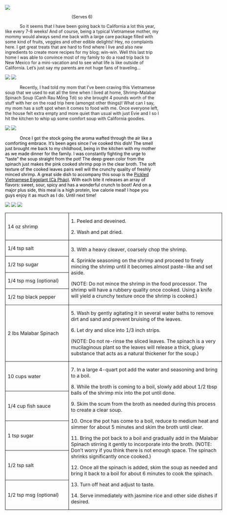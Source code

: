 ![](assets/images/2015/10/20150914-20150914-DSC_4279.jpg)
<p align=center style='text-align:center'><span>(Serves 6)</span></p>

<p style='text-indent:.5in'><span style=''>So it seems that I have been going back to California a lot this year, like every 7-8 weeks! And of course, being a typical Vietnamese mother, my mommy would always send me back with a large care package filled with some kind of fruits, veggies and other edible delights! Hey, no complaints here. I get great treats that are hard to find where I live and also new ingredients to create more recipes for my blog; win-win. Well this last trip home I was able to convince most of my family to do a road trip back to New Mexico for a mini-vacation and to see what life is like outside of California. Let’s just say my parents are not huge fans of traveling…</span></p>

![](assets/images/2015/10/20150914-20150914-DSC_4254.jpg)
![](assets/images/2015/10/20150914-20150914-DSC_4259.jpg)

<p style='text-indent:.5in'><span style=''>Recently, I had told my mom that I’ve been craving this Vietnamese soup that we used to eat all the time when I lived at home, Shrimp-Malabar Spinach Soup (Canh Rau Mồng Tơi) so she brought 4 pounds worth of the stuff with her on the road trip here (amongst other things)! What can I say, my mom has a soft spot when it comes to food with me. Once everyone left, the house felt extra empty and more quiet than usual with just Evie and I so I hit the kitchen to whip up some comfort soup with California goodies.</span></p>

![](assets/images/2015/10/20150914-20150914-DSC_4263.jpg)
![](assets/images/2015/10/20150914-20150914-DSC_4266.jpg)

<p style='text-indent:.5in'><span style='; color:black'>Once I got the stock going the aroma wafted through the air like a comforting embrace. It’s been ages since I’ve cooked this dish! The smell just brought me back to my childhood, being in the kitchen with my mother as we made dinner for the family. I was constantly fighting the urge to “taste” the soup straight from the pot! The deep green color from the spinach just makes the pink cooked shrimp pop in the clear broth. The soft texture of the cooked leaves pairs well will the crunchy quality of freshly minced shrimp. A great side dish to accompany this soup is the <u>Pickled Vietnamese Eggplant (Cà Pháo)</u>. With each bite it releases an array of flavors: sweet, sour, spicy and has a wonderful crunch to boot! And on a major plus side, this meal is a high protein, low calorie meal! I hope you guys enjoy it as much as I do. Until next time!</span></p>

![](assets/images/2015/10/20150914-20150914-DSC_4271-1.jpg)
![](assets/images/2015/10/20150914-20150914-DSC_4269.jpg)
![](assets/images/2015/10/20150914-20150914-DSC_4275.jpg)


<table border=1 cellspacing=0 cellpadding=0 width=533
 style='width:533.2pt;border-collapse:collapse;border:none'>
 <tr style='height:38.85pt'>
  <td width=150 style='width:149.75pt;border:solid windowtext 1.0pt;padding:
  0in 5.4pt 0in 5.4pt;height:38.85pt'>
  <p><span style=''>14 oz shrimp</span></p>
  </td>
  <td width=383 style='width:383.45pt;border:solid windowtext 1.0pt;border-left:
  none;padding:0in 5.4pt 0in 5.4pt;height:38.85pt'>
  <p><span style=''>1. Peeled and deveined.</span></p>
  <p><span style=''>2. Wash and pat dried.</span></p>
  </td>
 </tr>
 <tr style='height:38.85pt'>
  <td width=150 style='width:149.75pt;border:solid windowtext 1.0pt;border-top:
  none;padding:0in 5.4pt 0in 5.4pt;height:38.85pt'>
  <p><span style=''>1/4 tsp salt</span></p>
  </td>
  <td width=383 rowspan=4 style='width:383.45pt;border-top:none;border-left:
  none;border-bottom:solid windowtext 1.0pt;border-right:solid windowtext 1.0pt;
  padding:0in 5.4pt 0in 5.4pt;height:38.85pt'>
  <p><span style=''>3. With a heavy cleaver,
  coarsely chop the shrimp.</span></p>
  <p><span style=''>4. Sprinkle seasoning on
  the shrimp and proceed to finely mincing the shrimp until it becomes almost
  paste-like and set aside.</span></p>
  <p><span style=''>(NOTE: Do not mince the
  shrimp in the food processor. The shrimp will have a rubbery quality once
  cooked. Using a knife will yield a crunchy texture once the shrimp is
  cooked.)</span></p>
  </td>
 </tr>
 <tr style='height:38.85pt'>
  <td width=150 style='width:149.75pt;border:solid windowtext 1.0pt;border-top:
  none;padding:0in 5.4pt 0in 5.4pt;height:38.85pt'>
  <p><span style=''>1/2 tsp sugar</span></p>
  </td>
 </tr>
 <tr style='height:38.85pt'>
  <td width=150 style='width:149.75pt;border:solid windowtext 1.0pt;border-top:
  none;padding:0in 5.4pt 0in 5.4pt;height:38.85pt'>
  <p><span style=''>1/4 tsp msg (optional)</span></p>
  </td>
 </tr>
 <tr style='height:38.85pt'>
  <td width=150 style='width:149.75pt;border:solid windowtext 1.0pt;border-top:
  none;padding:0in 5.4pt 0in 5.4pt;height:38.85pt'>
  <p><span style=''>1/2 tsp black pepper</span></p>
  </td>
 </tr>
 <tr style='height:38.85pt'>
  <td width=150 style='width:149.75pt;border:solid windowtext 1.0pt;border-top:
  none;padding:0in 5.4pt 0in 5.4pt;height:38.85pt'>
  <p><span style=''>2 lbs Malabar Spinach</span></p>
  </td>
  <td width=383 style='width:383.45pt;border-top:none;border-left:none;
  border-bottom:solid windowtext 1.0pt;border-right:solid windowtext 1.0pt;
  padding:0in 5.4pt 0in 5.4pt;height:38.85pt'>
  <p><span style=''>5. Wash by gently
  agitating it in several water baths to remove dirt and sand and prevent
  bruising of the leaves.</span></p>
  <p><span style=''>6. Let dry and slice into 1/3
  inch strips.</span></p>
  <p><span style=''>(NOTE: Do not re-rinse the
  sliced leaves. The spinach is a very mucilaginous plant so the leaves will
  release a thick, gluey substance that acts as a natural thickener for the
  soup.) </span></p>
  </td>
 </tr>
 <tr style='height:38.85pt'>
  <td width=150 style='width:149.75pt;border:solid windowtext 1.0pt;border-top:
  none;padding:0in 5.4pt 0in 5.4pt;height:38.85pt'>
  <p><span style=''>10 cups water</span></p>
  </td>
  <td width=383 rowspan=5 style='width:383.45pt;border-top:none;border-left:
  none;border-bottom:solid windowtext 1.0pt;border-right:solid windowtext 1.0pt;
  padding:0in 5.4pt 0in 5.4pt;height:38.85pt'>
  <p><span style=''>7. In a large 4-quart pot
  add the water and seasoning and bring to a boil.</span></p>
  <p><span style=''>8. While the broth is
  coming to a boil, slowly add about 1/2 tbsp balls of the shrimp mix into the
  pot until done.</span></p>
  <p><span style=''>9. Skim the scum from the
  broth as needed during this process to create a clear soup.</span></p>
  <p><span style=''>10. Once the pot has come
  to a boil, reduce to medium heat and simmer for about 5 minutes and skim the
  broth until clear.</span></p>
  <p><span style=''>11. Bring the pot back to
  a boil and gradually add in the Malabar Spinach stirring it gently to
  incorporate into the broth. (NOTE: Don’t worry if you think there is not
  enough space. The spinach shrinks significantly once cooked.)</span></p>
  <p><span style=''>12. Once all the spinach
  is added, skim the soup as needed and bring it back to a boil for about 6
  minutes to cook the spinach.</span></p>
  <p><span style=''>13. Turn off heat and adjust
  to taste.</span></p>
  <p><span style=''>14. Serve immediately with
  jasmine rice and other side dishes if desired.</span></p>
  </td>
 </tr>
 <tr style='height:38.85pt'>
  <td width=150 style='width:149.75pt;border:solid windowtext 1.0pt;border-top:
  none;padding:0in 5.4pt 0in 5.4pt;height:38.85pt'>
  <p><span style=''>1/4 cup fish sauce</span></p>
  </td>
 </tr>
 <tr style='height:38.85pt'>
  <td width=150 style='width:149.75pt;border:solid windowtext 1.0pt;border-top:
  none;padding:0in 5.4pt 0in 5.4pt;height:38.85pt'>
  <p><span style=''>1 tsp sugar</span></p>
  </td>
 </tr>
 <tr style='height:38.85pt'>
  <td width=150 style='width:149.75pt;border:solid windowtext 1.0pt;border-top:
  none;padding:0in 5.4pt 0in 5.4pt;height:38.85pt'>
  <p><span style=''>1/2 tsp salt</span></p>
  </td>
 </tr>
 <tr style='height:38.85pt'>
  <td width=150 style='width:149.75pt;border:solid windowtext 1.0pt;border-top:
  none;padding:0in 5.4pt 0in 5.4pt;height:38.85pt'>
  <p><span style=''>1/2 tsp msg (optional)</span></p>
  </td>
 </tr>
</table>